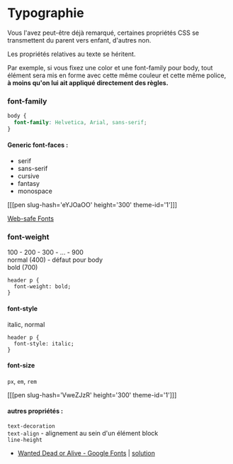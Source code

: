 # Typographie

Vous l'avez peut-être déjà remarqué, certaines propriétés CSS se transmettent du parent vers enfant, d'autres non.

Les propriétés relatives au texte se héritent.

Par exemple, si vous fixez une color et une font-family pour body, tout élément sera mis en forme avec cette même couleur et cette même police, **à moins qu'on lui ait appliqué directement des règles.**

### font-family

```css
body {
  font-family: Helvetica, Arial, sans-serif;
}
```

#### Generic font-faces :

- serif
- sans-serif
- cursive
- fantasy
- monospace

[[[pen slug-hash='eYJOaOO' height='300' theme-id='1']]]

[Web-safe Fonts](https://www.cssfontstack.com/)

### font-weight

100 - 200 - 300 - ... - 900  
normal (400) - défaut pour body  
bold (700)

```
header p {
  font-weight: bold;
}
```

#### font-style

italic, normal

```
header p {
  font-style: italic;
}
```

#### font-size

`px`, `em`, `rem`

[[[pen slug-hash='VweZJzR' height='300' theme-id='1']]]

#### autres propriétés :

`text-decoration`  
`text-align` - alignement au sein d'un élément block  
`line-height`

- [Wanted Dead or Alive - Google Fonts](https://codesandbox.io/s/police-rxtme?file=/index.html) | [solution](https://codepen.io/alyra/pen/6eba070d53ff9fa1f9b0952d6ace935f)
